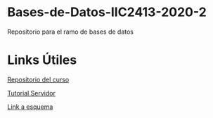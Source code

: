 # Bases-de-Datos-IIC2413-2020-2

Repositorio para el ramo de bases de datos

# Links Útiles

[Repositorio del curso](https://github.com/IIC2413/Syllabus-2020-2)

[Tutorial Servidor](https://github.com/IIC2413/Syllabus-2020-2/wiki/Tutorial-Servidor-y-Base-de-Datos-Postgresql)

[Link a esquema](https://app.diagrams.net/#G1e58pdGvJdMgvwCmyVqOr9i1E7js0U08Z)